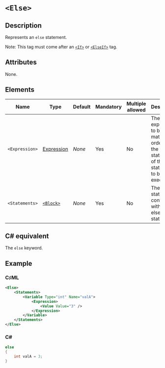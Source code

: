 # `<Else>`

## Description

Represents an `else` statement.

Note: This tag must come after an [`<If>`](./if.md) or [`<ElseIf>`](./else-if.md) tag.

## Attributes

None.

## Elements

| Name | Type | Default | Mandatory | Multiple allowed | Description |
|---|---|---|---|---|---|
| `<Expression>` | [Expression](../types/expressions.md) | *None* | Yes | No | The expression to be matched in order for the statements of the else-statement to be executed. |
| `<Statements>` | [`<Block>`](./block.md) | *None* | Yes | No | The statements contained within the else-statement. |

## C# equivalent

The `else` keyword.

## Example

### C♯ML

```xml
<Else>
    <Statements>
        <Variable Type="int" Name="valA">
            <Expression>
                <Value Value="3" />
            </Expression>
        </Variable>
    </Statements>
</Else>
```

### C#

```csharp
else
{
    int valA = 3;
}
```
